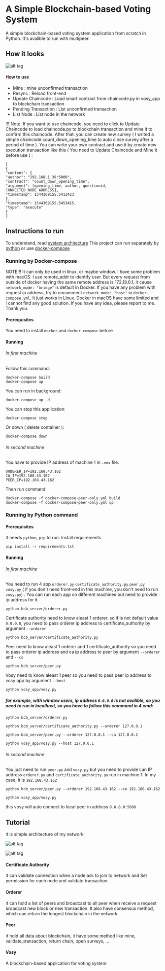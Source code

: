 # A Simple Blockchain-based Voting System

A simple  blockchain-based voting system application from scratch in Python. It's avalible to run with multipeer.

## How it looks

![alt tag](https://raw.githubusercontent.com/ngocjr7/voting-blockchain/master/docs/sample.png)


#### How to use

* Mine : mine unconfirmed transaction
* Resync : Reload front-end
* Update Chaincode : Load smart contract from chaincode.py in vosy_app to blockchain transaction
* Pending Transaction : List unconfirmed transaction
* List Node : List node in the network

!!! Note. If you want to use chaincode, you need to click to Update Chaincode to load chaincode.py to blockchain transaction and mine it to confirm this chaincode. After that. you can create new survey ( I writed a simple chaincode count_down_opening_time to auto close survey after a period of time ). You can write your own contract and use it by create new execution transaction like this ( You need to Update Chaincode and Mine it before use ) : 

```
[
{
"content": {
"author": "192.168.1.38:5000", 
"contract": "count_down_opening_time",
"argument": [opening_time, author, questionid, CONNECTED_NODE_ADDRESS],
"timestamp": 1544369155.5413423
}, 
"timestamp": 1544369155.5453415, 
"type": "execute"
}
]
```

## Instructions to run

To understand, read [system architecture](https://github.com/ngocjr7/voting-blockchain/blob/master/docs/bcb_vosy.pdf)
This project can run separately by [python](https://github.com/ngocjr7/voting-blockchain#running-by-docker-compose) or use [docker-compose](https://github.com/ngocjr7/voting-blockchain#running-by-python-command)

### Running by Docker-compose

NOTE!!! It can only be used in linux, or maybe window. I have some problem with macOS. I use remote_addr to identify user. But every request from outside of docker having the same remote address is 172.18.0.1. It cause `network_mode: "bridge"` is default in Docker. If you have any problem with request ip address, try to uncomment `network_mode: "host"` in `docker-compose.yml`. It just works in Linux. Docker in macOS have some limited and I cannot find any good solution. If you have any idea, please report to me. Thank you.

#### Prerequisites

You need to install `docker` and `docker-compose` before

#### Running

###### In first machine 

Follow this command:

```
docker-compose build
docker-compose up
```

You can run in background:
```
docker-compose up -d
```
You can stop this application:
```
docker-compose stop
```
Or down ( delete container ): 
```
docker-compose down
```

###### In second machine
You have to provide IP address of machine 1 in `.env` file.

```
ORDERER_IP=192.168.43.162
CA_IP=192.168.43.162
PEER_IP=192.168.43.162
```

Then run command

```
docker-compose -f docker-compose-peer-only.yml build
docker-compose -f docker-compose-peer-only.yml up
```

### Running by Python command

#### Prerequisites

It needs `python`, `pip` to run. Install requirements 

```
pip install -r requirements.txt
```

#### Running

###### In first machine
You need to run 4 app `orderer.py` `certificate_authority.py` `peer.py` `vosy.py` ( if you don't need front-end in this machine, you don't need to run `vosy.py`) . You can run each app on different machines but need to provide ip address for it. 

```
python bcb_server/orderer.py
```

Certificate authority need to know aleast 1 orderer. so if is not default value `0.0.0.0`, you need to pass orderer ip address to certificate_authority by argument `--orderer`
```
python bcb_server/certificate_authority.py
```

Peer need to know aleast 1 orderer and 1 certificate_authority so you need to pass orderer ip address and ca ip address to peer by argument `--orderer` and `--ca`
```
python bcb_server/peer.py
```

Vosy need to know aleast 1 peer so you need to pass peer ip address to vosy app by argument `--host`
```
python vosy_app/vosy.py
```

##### for example, with window users, ip address `0.0.0.0` is not avalible, so you need to run in localhost, so you have to follow this command in 4 cmd:

```
python bcb_server/orderer.py
```
```
python bcb_server/certificate_authority.py --orderer 127.0.0.1
```
```
python bcb_server/peer.py --orderer 127.0.0.1 --ca 127.0.0.1
```
```
python vosy_app/vosy.py --host 127.0.0.1
```

###### In second machine
You just need to run `peer.py` and `vosy.py` but you need to provide Lan IP address `orderer.py` and `certificate_authority.py` run in machine 1. In my case, it is `192.168.43.162`

```
python bcb_server/peer.py --orderer 192.168.43.162 --ca 192.168.43.162
```

```
python vosy_app/vosy.py
```

this vosy will auto connect to local peer in address `0.0.0.0:5000`

## Tutorial

It is simple architecture of my network

![alt tag](https://raw.githubusercontent.com/ngocjr7/voting-blockchain/master/docs/architecture.png)

![alt tag](https://raw.githubusercontent.com/ngocjr7/voting-blockchain/master/docs/network_sample.png)


#### Certificate Authority

It can validate connection when a node ask to join to network and Set permission for each node and validate transaction

#### Orderer

It can hold a list of peers and broadcast to all peer when receive a request broadcast new block or new transaction.
It also have consensus method, which can return the longest blockchain in the network

#### Peer

It hold all data about blockchain, it have some method like mine, validate_transaction, return chain, open surveys, ...

#### Vosy

A blockchain-based application for voting system
